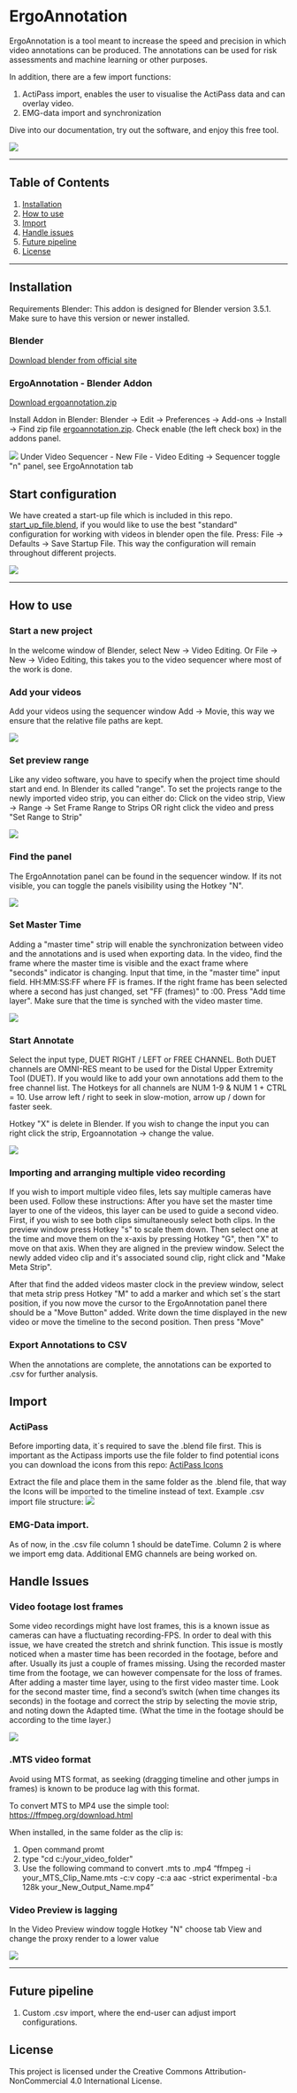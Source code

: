 # ErgoAnnotation
ErgoAnnotation is a tool meant to increase the speed and precision in which video annotations can be produced. The annotations can be used for risk assessments and machine learning or other purposes.  

In addition, there are a few import functions:
1. ActiPass import, enables the user to visualise the ActiPass data and can overlay video. 
2. EMG-data import and synchronization 


Dive into our documentation, try out the software, and enjoy this free tool.

![](https://github.com/Rockfella/rockfella_public/blob/main/annotate_example.gif)

---

## Table of Contents

1. [Installation](#Installation)
2. [How to use](#How-to-use)
3. [Import](#Import)
4. [Handle issues](#Handle-issues)
5. [Future pipeline](#Future-pipeline)
6. [License](#License)


---

## Installation

Requirements
Blender: This addon is designed for Blender version 3.5.1. Make sure to have this version or newer installed.



### Blender


[Download blender from official site](https://www.blender.org/download/)



### ErgoAnnotation - Blender Addon

[Download ergoannotation.zip](https://github.com/Rockfella/ErgoAnnotation/blob/master/latest/ergoannotation.zip)

Install Addon in Blender: 
Blender -> Edit -> Preferences -> Add-ons -> Install -> Find zip file [ergoannotation.zip](https://github.com/Rockfella/ErgoAnnotation/blob/master/latest/ergoannotation.zip). Check enable (the left check box) in the addons panel.

![](https://github.com/Rockfella/rockfella_public/blob/main/install_addon.png)
Under Video Sequencer - New File - Video Editing -> Sequencer toggle "n" panel, see ErgoAnnotation tab
## Start configuration
We have created a start-up file which is included in this repo. [start_up_file.blend](https://github.com/Rockfella/ErgoAnnotation/blob/master/start_up_file.blend), if you would like to use 
the best "standard" configuration for working with videos in blender open the file. Press: File -> Defaults -> 
Save Startup File. This way the configuration will remain throughout different projects.

![](https://github.com/Rockfella/rockfella_public/blob/main/start_up_file.png)

---

## How to use

### Start a new project
In the welcome window of Blender, select New -> Video Editing. Or File -> New -> Video Editing, this takes you to the video sequencer where most of the work is done.



### Add your videos
Add your videos using the sequencer window Add -> Movie, this way we ensure that the relative file paths are kept. 

![](https://github.com/Rockfella/rockfella_public/blob/main/add_movie.gif)

### Set preview range
Like any video software, you have to specify when the project time should start and end. In Blender its called "range". To set the projects range to the newly imported video strip, you can either do: Click on the video strip, View -> Range -> Set Frame Range to Strips OR right click the video and press "Set Range to Strip"


![](https://github.com/Rockfella/rockfella_public/blob/main/set_range.gif)

### Find the panel
The ErgoAnnotation panel can be found in the sequencer window. If its not visible, you can toggle the panels visibility using the Hotkey "N". 

![](https://github.com/Rockfella/rockfella_public/blob/main/toggle_panel.gif)

### Set Master Time

Adding a "master time" strip will enable the synchronization between video and the annotations and is used when exporting data. In the video, find the frame where the master time is visible and the exact frame where "seconds" indicator is changing. Input that time, in the "master time" input field. HH:MM:SS:FF where FF is frames. If the right frame has been selected where a second has just changed, set "FF (frames)" to :00. Press "Add time layer". Make sure that the time is synched with the video master time. 

![](https://github.com/Rockfella/rockfella_public/blob/main/master_time_colors.gif)

### Start Annotate
Select the input type, DUET RIGHT / LEFT or FREE CHANNEL. Both DUET channels are OMNI-RES meant to be used for the Distal Upper Extremity Tool (DUET). If you would like to add your own annotations add them to the free channel list. The Hotkeys for all channels are NUM 1-9 & NUM 1 + CTRL = 10. Use arrow left / right to seek in slow-motion, arrow up / down for faster seek.

Hotkey "X" is delete in Blender. If you wish to change the input you can right click the strip, Ergoannotation -> change the value. 

![](https://github.com/Rockfella/rockfella_public/blob/main/annotate_example.gif)


### Importing and arranging multiple video recording 
If you wish to import multiple video files, lets say multiple cameras have been used. Follow these instructions:
After you have set the master time layer to one of the videos, this layer can be used to guide a second video. 
First, if you wish to see both clips simultaneously select both clips. In the preview window press Hotkey "s" to 
scale them down. Then select one at the time and move them on the x-axis by pressing Hotkey "G", then "X" to move 
on that axis. When they are aligned in the preview window. Select the newly added video clip and it's 
associated sound clip, right click and "Make Meta Strip".

After that find the added videos master clock in the preview window, select that meta strip press Hotkey "M" 
to add a marker and which set´s the start position, if you now move the cursor to the ErgoAnnotation panel there 
should be a "Move Button" added. Write down the time displayed in the new video or move the timeline to 
the second position. Then press "Move"

### Export Annotations to CSV
When the annotations are complete, the annotations can be exported to .csv for further analysis. 

## Import
### ActiPass
Before importing data, it´s required to save the .blend file first. This is important as the Actipass imports use the file folder to find potential icons you can download the icons from this repo: [ActiPass Icons](https://github.com/Rockfella/ErgoAnnotation/blob/master/ActiPassIcons.zip)

Extract the file and place them in the same folder as the .blend file, that way the Icons will be imported to the timeline instead of text. 
Example .csv import file structure:
![](https://github.com/Rockfella/rockfella_public/blob/main/import_example.png)
### EMG-Data import. 
As of now, in the .csv file column 1 should be dateTime. Column 2 is where we import emg data. Additional EMG channels are being worked on. 

## Handle Issues
### Video footage lost frames
Some video recordings might have lost frames, this is a known issue as cameras can have a fluctuating recording-FPS. 
In order to deal with this issue, we have created the stretch and shrink function. This issue is mostly noticed when a master time has been recorded in the footage, before and after. Usually its just a couple of frames missing. Using the recorded master time from the footage, we can however compensate for the loss of frames. After adding a master time layer, using to the first video master time. Look for the second master time, find a second’s switch (when time changes its seconds) in the footage and correct the strip by selecting the movie strip, and noting down the Adapted time. (What the time in the footage should be according to the time layer.)  


![](https://github.com/Rockfella/rockfella_public/blob/main/stretch_shrink.gif)


### .MTS video format
Avoid using MTS format, as seeking (dragging timeline and other jumps in frames) is known to be produce lag with this format.

To convert MTS to MP4 use the simple tool:
https://ffmpeg.org/download.html

When installed, in the same folder as the clip is:
1. Open command promt
2. type "cd c:/your_video_folder"
3. Use the following command to convert .mts to .mp4 “ffmpeg -i your_MTS_Clip_Name.mts -c:v copy -c:a aac -strict experimental -b:a 128k your_New_Output_Name.mp4”

### Video Preview is lagging
In the Video Preview window toggle Hotkey "N" choose tab View and change the proxy render to a lower value

![](https://github.com/Rockfella/rockfella_public/blob/main/view_proxy.png)

---
## Future pipeline
1. Custom .csv import, where the end-user can adjust import configurations.


## License

This project is licensed under the Creative Commons Attribution-NonCommercial 4.0 International License.
